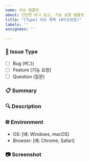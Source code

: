 ```yaml
---
name: 이슈 템플릿
about: 간단한 버그 보고, 기능 요청 템플릿
title: "[Type] 이슈 제목 (#이슈번호)"
labels: ''
assignees: ''

---
```


### 📝 Issue Type
- [ ] Bug (버그)
- [ ] Feature (기능 요청)
- [ ] Question (질문)

### 📋 Summary
<!-- 이슈에 대한 간단한 설명 -->

### 🔍 Description
<!-- 자세한 설명 또는 재현 방법 -->

### 🌐 Environment
- OS: [예: Windows, macOS]
- Browser: [예: Chrome, Safari]

### 📷 Screenshot
<!-- 필요시 스크린샷 첨부 -->
